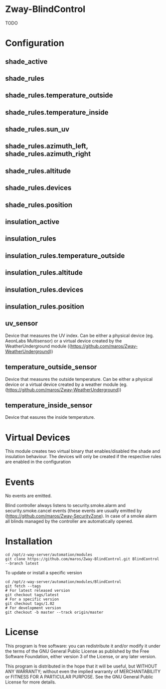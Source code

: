 # Zway-BlindControl

TODO

# Configuration

## shade_active

## shade_rules

## shade_rules.temperature_outside

## shade_rules.temperature_inside

## shade_rules.sun_uv

## shade_rules.azimuth_left, shade_rules.azimuth_right

## shade_rules.altitude

## shade_rules.devices

## shade_rules.position

## insulation_active

## insulation_rules

## insulation_rules.temperature_outside

## insulation_rules.altitude

## insulation_rules.devices

## insulation_rules.position

## uv_sensor

Device that measures the UV index. Can be either a physical device (eg. AeonLabs
Multisensor) or a virtual device created by the WeatherUnderground module
((https://github.com/maros/Zway-WeatherUnderground))

## temperature_outside_sensor

Device that measures the outside temperature. Can be either a physical device
or a virtual device created by a weather module 
(eg. (https://github.com/maros/Zway-WeatherUnderground))

## temperature_inside_sensor

Device that easures the inside temperature.

# Virtual Devices

This module creates two virtual binary that enables/disabled the shade and
insulation behaviour. The devices will only be created if the respective
rules are enabled in the configuration

# Events

No events are emitted.

Blind controller always listens to security.smoke.alarm and 
security.smoke.cancel events (these events are usually emitted by 
(https://github.com/maros/Zway-SecurityZone). In case of a smoke alarm all 
blinds managed by the controller are automatically opened.

# Installation

```shell
cd /opt/z-way-server/automation/modules
git clone https://github.com/maros/Zway-BlindControl.git BlindControl --branch latest
```

To update or install a specific version
```shell
cd /opt/z-way-server/automation/modules/BlindControl
git fetch --tags
# For latest released version
git checkout tags/latest
# For a specific version
git checkout tags/1.02
# For development version
git checkout -b master --track origin/master
```

# License

This program is free software: you can redistribute it and/or modify
it under the terms of the GNU General Public License as published by
the Free Software Foundation, either version 3 of the License, or any 
later version.

This program is distributed in the hope that it will be useful,
but WITHOUT ANY WARRANTY; without even the implied warranty of
MERCHANTABILITY or FITNESS FOR A PARTICULAR PURPOSE. See the
GNU General Public License for more details.
